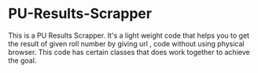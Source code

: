 # PU-Results-Scrapper
This is a PU Results Scrapper. It's a light weight code that helps you to get the result of given roll number by giving url , code without using physical browser. This code has certain classes that does work together to achieve the goal.
